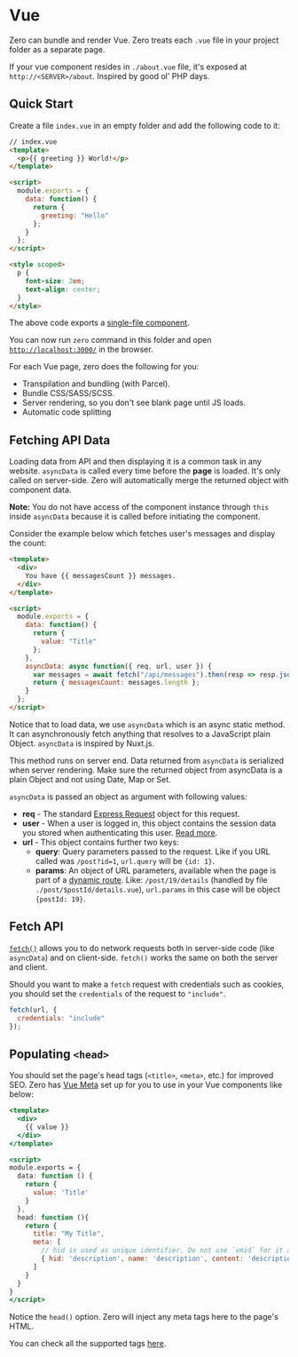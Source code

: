 # Vue

Zero can bundle and render Vue. Zero treats each `.vue` file in your project folder as a separate page.

If your vue component resides in `./about.vue` file, it's exposed at `http://<SERVER>/about`. Inspired by good ol' PHP days.

## Quick Start

Create a file `index.vue` in an empty folder and add the following code to it:

```html
// index.vue
<template>
  <p>{{ greeting }} World!</p>
</template>

<script>
  module.exports = {
    data: function() {
      return {
        greeting: "Hello"
      };
    }
  };
</script>

<style scoped>
  p {
    font-size: 2em;
    text-align: center;
  }
</style>
```

The above code exports a [single-file component](https://vuejs.org/v2/guide/single-file-components.html).

You can now run `zero` command in this folder and open [`http://localhost:3000/`](http://localhost:3000) in the browser.

For each Vue page, zero does the following for you:

- Transpilation and bundling (with Parcel).
- Bundle CSS/SASS/SCSS.
- Server rendering, so you don't see blank page until JS loads.
- Automatic code splitting

## Fetching API Data

Loading data from API and then displaying it is a common task in any website. `asyncData` is called every time before the **page** is loaded. It's only called on server-side. Zero will automatically merge the returned object with component data.

**Note:** You do not have access of the component instance through `this` inside `asyncData` because it is called before initiating the component.

Consider the example below which fetches user's messages and display the count:

```html
<template>
  <div>
    You have {{ messagesCount }} messages.
  </div>
</template>

<script>
  module.exports = {
    data: function() {
      return {
        value: "Title"
      };
    },
    asyncData: async function({ req, url, user }) {
      var messages = await fetch("/api/messages").then(resp => resp.json());
      return { messagesCount: messages.length };
    }
  };
</script>
```

Notice that to load data, we use `asyncData` which is an async static method. It can asynchronously fetch anything that resolves to a JavaScript plain Object. `asyncData` is inspired by Nuxt.js.

This method runs on server end. Data returned from `asyncData` is serialized when server rendering. Make sure the returned object from asyncData is a plain Object and not using Date, Map or Set.

`asyncData` is passed an object as argument with following values:

- **req** - The standard [Express Request](https://expressjs.com/en/4x/api.html#req) object for this request.
- **user** - When a user is logged in, this object contains the session data you stored when authenticating this user. [Read more](https://github.com/remoteinterview/zero/tree/master/docs/nodejs#sessions).
- **url** - This object contains further two keys:
  - **query**: Query parameters passed to the request. Like if you URL called was `/post?id=1`, `url.query` will be `{id: 1}`.
  - **params**: An object of URL parameters, available when the page is part of a [dynamic route](https://github.com/remoteinterview/zero#dynamic-routes-pretty-url-slugs). Like: `/post/19/details` (handled by file `./post/$postId/details.vue`), `url.params` in this case will be object `{postId: 19}`.

## Fetch API

[`fetch()`](https://developers.google.com/web/updates/2015/03/introduction-to-fetch) allows you to do network requests both in server-side code (like `asyncData`) and on client-side. `fetch()` works the same on both the server and client.

Should you want to make a `fetch` request with credentials such as cookies, you should set the `credentials` of the request to `"include"`.

```js
fetch(url, {
  credentials: "include"
});
```

## Populating `<head>`

You should set the page's head tags (`<title>`, `<meta>`, etc.) for improved SEO. Zero has [Vue Meta](https://github.com/nuxt/vue-meta) set up for you to use in your Vue components like below:

```jsx
<template>
  <div>
    {{ value }}
  </div>
</template>

<script>
module.exports = {
  data: function () {
    return {
      value: 'Title'
    }
  },
  head: function (){
    return {
      title: "My Title",
      meta: [
        // hid is used as unique identifier. Do not use `vmid` for it as it will not work
        { hid: 'description', name: 'description', content: 'description' }
      ]
    }
  }
}
</script>

```

Notice the `head()` option. Zero will inject any meta tags here to the page's HTML.

You can check all the supported tags [here](https://github.com/nuxt/vue-meta#recognized-metainfo-properties).
